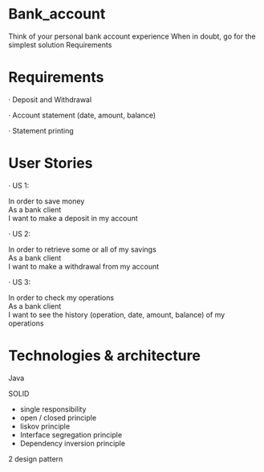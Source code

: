 # Bank_account
Think of your personal bank account experience When in doubt, go for the simplest solution Requirements
# Requirements
·         Deposit and Withdrawal

·         Account statement (date, amount, balance)

·         Statement printing




# User Stories

 ·         US 1:

In order to save money  
As a bank client  
I want to make a deposit in my account  

 
 ·         US 2:

In order to retrieve some or all of my savings  
As a bank client  
I want to make a withdrawal from my account  

 
 ·         US 3:

In order to check my operations  
As a bank client  
I want to see the history (operation, date, amount, balance) of my operations  

# Technologies & architecture
Java  

SOLID    
* single responsibility
* open / closed principle
* liskov principle 
* Interface segregation principle
* Dependency inversion principle  

2 design pattern    

